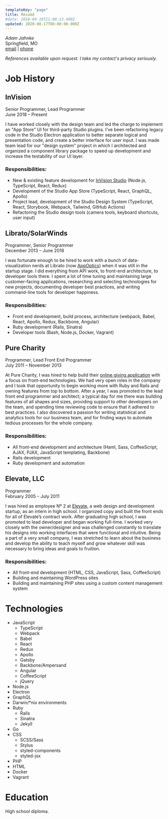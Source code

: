 ```yaml
---
templateKey: "page"
title: Résumé
#date: 2018-04-19T21:08:13.490Z
updated: 2020-08-17T08:00:00.000Z
---
```


_Adam Jahnke_  
Springfield, MO  
[<span>email</span>](mailto:adamyonk@icloud.com) | [<span>phone</span>](tel:14028179871)

_References available upon request. I take my contact's privacy seriously._

# Job History

## InVision

Senior Programmer, Lead Programmer  
June 2018 – Present

I have worked closely with the design team and led the charge to implement an
"App Store" UI for third-party Studio plugins. I've been refactoring legacy
code in the Studio Electron application to better separate logical and
presentation code, and create a better interface for user input. I was made
team lead for our "design system" project in which I architected and organized
a component library package to speed up development and increase the
testability of our UI layer.

### Responsibilities:

- New & existing feature development for [InVision
  Studio](https://www.invisionapp.com/studio) (Node.js, TypeScript, React,
  Redux)
- Development of the Studio App Store (TypeScript, React, GraphQL, Apollo)
- Project lead, development of the Studio Design System (TypeScript, React,
  Storybook, Webpack, Tailwind, GitHub Actions)
- Refactoring the Studio design tools (camera tools, keyboard shortcuts, user
  input)

## Librato/SolarWinds

Programmer, Senior Programmer  
December 2013 – June 2018

I was fortunate enough to be hired to work with a bunch of data-visualization
nerds at Librato (now [AppOptics](https://appoptics.com)) when it was still in
the startup stage. I did everything from API work, to front-end architecture,
to developer tools there. I spent a lot of time tuning and maintaining large
customer-facing applications, researching and selecting technologies for new
projects, documenting developer best practices, and writing command-line tools
for developer happiness.

### Responsibilities:

- Front end development, build process, architecture (webpack, Babel, React,
  Apollo, Redux, Backbone, Angular)
- Ruby development (Rails, Sinatra)
- Developer tools (Bash, Node.js, Docker, Vagrant)

## Pure Charity

Programmer, Lead Front End Programmer  
July 2011 – November 2013

At Pure Charity, I was hired to help build their
[online giving application](http://purecharity.com) with a focus on front-end
technologies. We had very open roles in the company and I took that opportunity
to begin working more with Ruby and Rails and owning features from top to
bottom. After a year, I was promoted to the lead front end programmer and
architect; a typical day for me there was building features of all shapes and
sizes, providing support to other developers on the team, and spending time
reviewing code to ensure that it adhered to best practices. I also discovered a
passion for writing statistical and analytics tools for our business team, and
for finding ways to automate tedious processes for the whole company.

### Responsibilities:

- All front-end development and architecture (Haml, Sass, CoffeeScript, AJAX,
  PJAX, JavaScript templating, Backbone)
- Rails development
- Ruby development and automation

## Elevate, LLC

Programmer  
February 2005 – July 2011

I was hired as employee Nº 2 at [Elevate](http://elevate.co), a web design
and development startup, as an intern in high school. I organized copy and
built the front ends for all of Elevate’s contract work. After graduating high
school, I was promoted to lead developer and began working full-time. I worked
very closely with the owner/designer and was challenged constantly to translate
his designs into working interfaces that were functional and intuitive. Being a
part of a very small company, I was stretched to learn about the business and
develop the ability to teach myself and grow whatever skill was necessary to
bring ideas and goals to fruition.

### Responsibilities:

- All front-end development (HTML, CSS, JavaScript, Sass, CoffeeScript)
- Building and maintaining WordPress sites
- Building and maintaining PHP sites using a custom content management system

# Technologies

- JavaScript
  - TypeScript
  - Webpack
  - Babel
  - React
  - Redux
  - Apollo
  - Gatsby
  - Backbone/Ampersand
  - Angular
  - CoffeeScript
  - jQuery
- Node.js
- Electron
- GraphQL
- Darwin/\*nix environments
- Ruby
  - Rails
  - Sinatra
  - Jekyll
- Go
- CSS
  - SCSS/Sass
  - Stylus
  - styled-components
  - styled-jsx
- PHP
- HTML
- Docker
- Vagrant

# Education

High school diploma.

